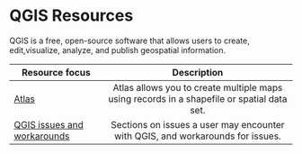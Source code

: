 # QGIS Resources

QGIS is a free, open-source software that allows users to create, edit,visualize, analyze, and publish geospatial information.

| Resource focus                          |                                        Description                                         |
|-----------------------------------------|:------------------------------------------------------------------------------------------:|
| [Atlas](./atlas/index.md)                        | Atlas allows you to create multiple maps using records in a shapefile or spatial data set. |
| [QGIS issues and workarounds](./issues/index.md) |       Sections on issues a user may encounter with QGIS, and workarounds for issues.       |
